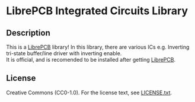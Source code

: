 # LibrePCB Integrated Circuits Library

## Description

This is a [LibrePCB](http://librepcb.org) library!
In this library, there are various ICs e.g. Inverting tri-state buffer/line driver with inverting enable.<br>
It is official, and is recomended to be installed after getting [LibrePCB](https://librepcb.org/docs/installation).

## License

Creative Commons (CC0-1.0). For the license text, see [LICENSE.txt](LICENSE.txt).
